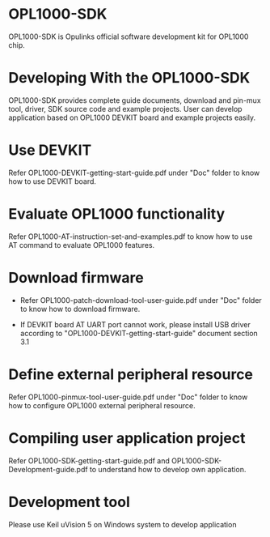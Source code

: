# OPL1000-SDK
OPL1000-SDK is Opulinks official software development kit for OPL1000 chip.

# Developing With the OPL1000-SDK
OPL1000-SDK provides complete guide documents, download and pin-mux tool, driver, SDK source code and example projects.
User can develop application based on OPL1000 DEVKIT board and example projects easily.  

# Use DEVKIT 
Refer OPL1000-DEVKIT-getting-start-guide.pdf under "Doc" folder to know how to use DEVKIT board. 

# Evaluate OPL1000 functionality 
Refer OPL1000-AT-instruction-set-and-examples.pdf to know how to use AT command to evaluate OPL1000 features. 

# Download firmware  
- Refer OPL1000-patch-download-tool-user-guide.pdf under "Doc" folder to know how to download firmware. 

- If DEVKIT board AT UART port cannot work, please install USB driver according to "OPL1000-DEVKIT-getting-start-guide" document section 3.1 

# Define external peripheral resource
Refer OPL1000-pinmux-tool-user-guide.pdf under "Doc" folder to know how to configure OPL1000 external peripheral resource. 

# Compiling user application project
Refer OPL1000-SDK-getting-start-guide.pdf and OPL1000-SDK-Development-guide.pdf to understand how to develop own application. 

# Development tool 
Please use Keil uVision 5 on Windows system to develop application
